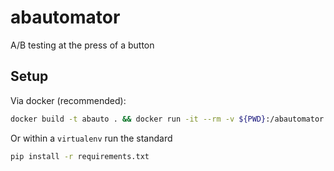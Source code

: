 # abautomator
A/B testing at the press of a button

## Setup

Via docker (recommended):

```bash
docker build -t abauto . && docker run -it --rm -v ${PWD}:/abautomator abauto
```

Or within a `virtualenv` run the standard

```bash
pip install -r requirements.txt
```
